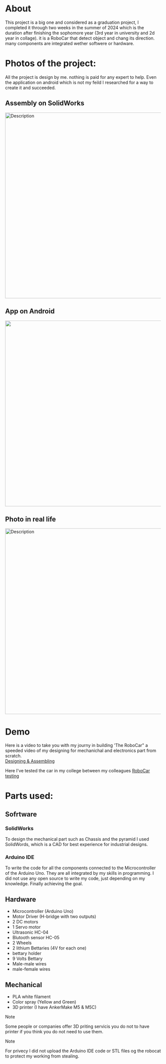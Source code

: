 # About
This project is a big one and considered as a graduation project, I completed it through two weeks in the summer of 2024 which is the duration after finishing the sophomore year (3rd year in university and 2d year in collage). it is a RoboCar that detect object and chang its direction. many components are integrated wether softwere or hardware. 


# Photos of the project: 
All the project is design by me. nothing is paid for any expert to help. Even the application on android which is not my feild I researched for a way to create it and succeeded. 

## Assembly on SolidWorks

<img src="https://github.com/user-attachments/assets/70f8b83a-d069-4fcc-81b0-c0703d7fbdd0" alt="Description" width="600">


## App on Android
<img src="https://github.com/user-attachments/assets/1f24cfb2-f0c3-4e62-9d7d-61fb97f33c62" width="600">



## Photo in real life 
<img src="https://github.com/user-attachments/assets/46f681d7-ae8e-48e8-87a2-502369331b32" alt="Description" width="600">



# Demo
Here is a video to take you with my journy in building 'The RoboCar" a speeded video of my designing for mechanichal and electronics part from scratch.<br>
[Designing & Assembling](https://x.com/englayan22/status/1828775173195219093/video/1)


Here I've tested the car in my college between my colleagues 
[RoboCar testing](https://x.com/englayan22/status/1828775173195219093/video/2)




# Parts used:
 
## Sofrtware 
### SolidWorks
To design the mechanical part such as Chassis and the pyramid I used SolidWords, which is a CAD for best experience for industrial designs. 
### Arduino IDE
To write the code for all the components connected to the Microcontroller of the Arduino Uno. They are all integrated by my skills in programming. I did not use any open source to write my code, just depending on my knowledge. Finally achieving the goal.

## Hardware
- Microcontroller (Arduino Uno)
- Motor Driver (H-bridge with two outputs)
- 2 DC motors
- 1 Servo motor
- Ultrasonic HC-04
- Blutooth sensor HC-05
- 2 Wheels
- 2 lithium Bettaries (4V for each one)
- bettary holder
- 9 Volts Bettary
- Male-male wires
- male-female wires

## Mechanical
- PLA white filament
- Color spray (Yellow and Green)
- 3D printer (I have AnkerMake M5 & M5C)
> [!NOTE]
> Some people or companies offer 3D priting servicis you do not to have printer if you think you do not need to use them.


>[!NOTE]
> For privecy I did not upload the Arduino IDE code or STL files og the robocat to protect my working from stealing. 

